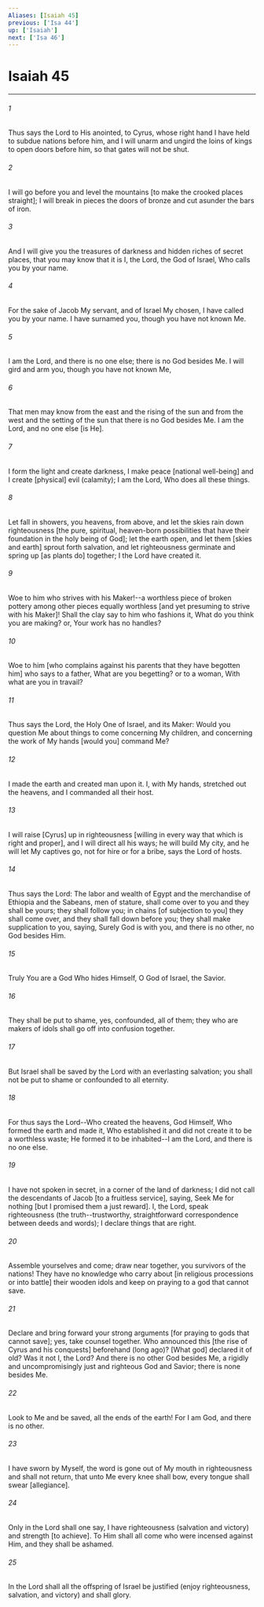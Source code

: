 ```yaml
---
Aliases: [Isaiah 45]
previous: ['Isa 44']
up: ['Isaiah']
next: ['Isa 46']
---
```

# Isaiah 45

***


###### 1 


Thus says the Lord to His anointed, to Cyrus, whose right hand I have held to subdue nations before him, and I will unarm and ungird the loins of kings to open doors before him, so that gates will not be shut. 


###### 2 


I will go before you and level the mountains [to make the crooked places straight]; I will break in pieces the doors of bronze and cut asunder the bars of iron. 


###### 3 


And I will give you the treasures of darkness and hidden riches of secret places, that you may know that it is I, the Lord, the God of Israel, Who calls you by your name. 


###### 4 


For the sake of Jacob My servant, and of Israel My chosen, I have called you by your name. I have surnamed you, though you have not known Me. 


###### 5 


I am the Lord, and there is no one else; there is no God besides Me. I will gird and arm you, though you have not known Me, 


###### 6 


That men may know from the east and the rising of the sun and from the west and the setting of the sun that there is no God besides Me. I am the Lord, and no one else [is He]. 


###### 7 


I form the light and create darkness, I make peace [national well-being] and I create [physical] evil (calamity); I am the Lord, Who does all these things. 


###### 8 


Let fall in showers, you heavens, from above, and let the skies rain down righteousness [the pure, spiritual, heaven-born possibilities that have their foundation in the holy being of God]; let the earth open, and let them [skies and earth] sprout forth salvation, and let righteousness germinate and spring up [as plants do] together; I the Lord have created it. 


###### 9 


Woe to him who strives with his Maker!--a worthless piece of broken pottery among other pieces equally worthless [and yet presuming to strive with his Maker]! Shall the clay say to him who fashions it, What do you think you are making? or, Your work has no handles? 


###### 10 


Woe to him [who complains against his parents that they have begotten him] who says to a father, What are you begetting? or to a woman, With what are you in travail? 


###### 11 


Thus says the Lord, the Holy One of Israel, and its Maker: Would you question Me about things to come concerning My children, and concerning the work of My hands [would you] command Me? 


###### 12 


I made the earth and created man upon it. I, with My hands, stretched out the heavens, and I commanded all their host. 


###### 13 


I will raise [Cyrus] up in righteousness [willing in every way that which is right and proper], and I will direct all his ways; he will build My city, and he will let My captives go, not for hire or for a bribe, says the Lord of hosts. 


###### 14 


Thus says the Lord: The labor and wealth of Egypt and the merchandise of Ethiopia and the Sabeans, men of stature, shall come over to you and they shall be yours; they shall follow you; in chains [of subjection to you] they shall come over, and they shall fall down before you; they shall make supplication to you, saying, Surely God is with you, and there is no other, no God besides Him. 


###### 15 


Truly You are a God Who hides Himself, O God of Israel, the Savior. 


###### 16 


They shall be put to shame, yes, confounded, all of them; they who are makers of idols shall go off into confusion together. 


###### 17 


But Israel shall be saved by the Lord with an everlasting salvation; you shall not be put to shame or confounded to all eternity. 


###### 18 


For thus says the Lord--Who created the heavens, God Himself, Who formed the earth and made it, Who established it and did not create it to be a worthless waste; He formed it to be inhabited--I am the Lord, and there is no one else. 


###### 19 


I have not spoken in secret, in a corner of the land of darkness; I did not call the descendants of Jacob [to a fruitless service], saying, Seek Me for nothing [but I promised them a just reward]. I, the Lord, speak righteousness (the truth--trustworthy, straightforward correspondence between deeds and words); I declare things that are right. 


###### 20 


Assemble yourselves and come; draw near together, you survivors of the nations! They have no knowledge who carry about [in religious processions or into battle] their wooden idols and keep on praying to a god that cannot save. 


###### 21 


Declare and bring forward your strong arguments [for praying to gods that cannot save]; yes, take counsel together. Who announced this [the rise of Cyrus and his conquests] beforehand (long ago)? [What god] declared it of old? Was it not I, the Lord? And there is no other God besides Me, a rigidly and uncompromisingly just and righteous God and Savior; there is none besides Me. 


###### 22 


Look to Me and be saved, all the ends of the earth! For I am God, and there is no other. 


###### 23 


I have sworn by Myself, the word is gone out of My mouth in righteousness and shall not return, that unto Me every knee shall bow, every tongue shall swear [allegiance]. 


###### 24 


Only in the Lord shall one say, I have righteousness (salvation and victory) and strength [to achieve]. To Him shall all come who were incensed against Him, and they shall be ashamed. 


###### 25 


In the Lord shall all the offspring of Israel be justified (enjoy righteousness, salvation, and victory) and shall glory.
